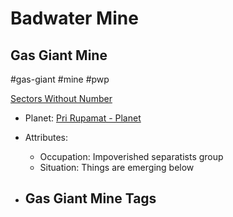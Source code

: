 # Badwater Mine
## Gas Giant Mine

#gas-giant #mine #pwp 

[Sectors Without Number](https://sectorswithoutnumber.com/sector/bfDcBzTtgpeyLUfwzjio/gasGiantMine/tFuQ00hwK2kcsgBhYYGn)

- Planet: [Pri Rupamat - Planet](../../../Gaming/StarsWithoutNumber/PiratesWithoutPlunder/Pri%20Rupamat%20-%20Planet.md)

- Attributes:
   -   Occupation: Impoverished separatists group
   -   Situation: Things are emerging below

- Gas Giant Mine Tags
	-  
